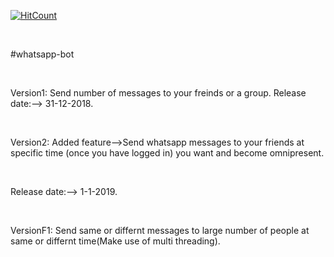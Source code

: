 [![HitCount](http://hits.dwyl.io/D-E-F-E-A-T/whatsapp-bot.svg)](http://hits.dwyl.io/D-E-F-E-A-T/whatsapp-bot)

</br>

#whatsapp-bot

</br>

Version1: Send number of messages to your freinds or a group. Release date:--> 31-12-2018.

</br>

Version2: Added feature-->Send whatsapp messages to your friends at specific time (once you have logged in) you want and become omnipresent.

</br>

Release date:--> 1-1-2019.

</br>

VersionF1: Send same or differnt messages to large number of people at same or differnt time(Make use of multi threading).
